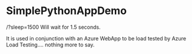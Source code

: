# SimplePythonAppDemo

/?sleep=1500
Will wait for 1.5 seconds.

It is used in conjunction with an Azure WebApp to be load tested by Azure Load Testing.... nothing more to say.
